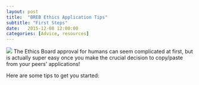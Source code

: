 ```yaml
---
layout: post
title:  "BREB Ethics Application Tips"
subtitle: "First Steps"
date:   2015-12-08 12:00:00
categories: [Advice, resources]
---
```

  

![](http://www.acfe.com/uploadedImages/ACFE_Website/Content/images/topic-landing/ethics-and-compliance.jpg)
The Ethics Board approval for humans can seem complicated at first, 
but is actually super easy once you make the crucial decision to copy/paste from your peers' applications!
  
Here are some tips to get you started:
